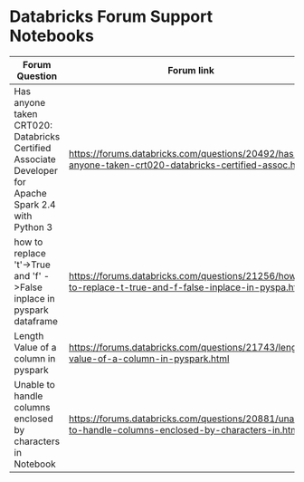 # Databricks Forum Support Notebooks

| Forum Question                                                                                       | Forum link                                                                                            | Notebook resources                 |
|------------------------------------------------------------------------------------------------------|-------------------------------------------------------------------------------------------------------|------------------------------------|
| Has anyone taken CRT020: Databricks Certified Associate Developer for Apache Spark 2.4 with Python 3 | https://forums.databricks.com/questions/20492/has-anyone-taken-crt020-databricks-certified-assoc.html | [db-forum-20492](./db-forum-20492) |
| how to replace 't'->True and 'f' ->False inplace in pyspark dataframe                                | https://forums.databricks.com/questions/21256/how-to-replace-t-true-and-f-false-inplace-in-pyspa.html | [db-forum-21256](./db-forum-21256) |
| Length Value of a column in pyspark                                                                  | https://forums.databricks.com/questions/21743/length-value-of-a-column-in-pyspark.html                | [db-forum-21743](./db-forum-21743) |
| Unable to handle columns enclosed by characters in Notebook                                          | https://forums.databricks.com/questions/20881/unable-to-handle-columns-enclosed-by-characters-in.html | [db-forum-20881](./db-forum-20881) |
